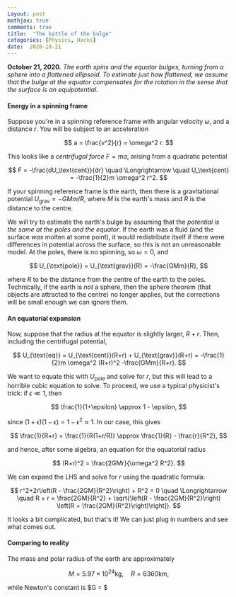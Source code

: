 ```yaml
---
Layout: post
mathjax: true
comments: true
title:  "The battle of the bulge"
categories: [Physics, Hacks]
date:  2020-10-21
---
```


**October 21, 2020.** *The earth spins and the equator bulges, turning
  from a sphere into a flattened ellipsoid. To estimate just how
  flattened, we assume that the bulge at the equator compensates for
  the rotation in the sense that the surface is an equipotential.*

#### Energy in a spinning frame

Suppose you're in a spinning reference frame with angular velocity
$\omega$, and a distance $r$.
You will be subject to an acceleration

$$
a = \frac{v^2}{r} = \omega^2 r.
$$

This looks like a *centrifugal force* $F = ma$, arising from a quadratic
potential

$$
F = -\frac{dU_\text{cent}}{dr} \quad \Longrightarrow \quad U_\text{cent} = -\frac{1}{2}m
\omega^2 r^2.
$$

If your spinning reference frame is the earth, then there is a
gravitational potential $U_\text{grav} = -GMm/R$, where $M$ is the
earth's mass and $R$ is the distance to the centre.

We will try to estimate the earth's bulge by assuming that the
*potential is the same at the poles and the equator*.
If the earth was a fluid (and the surface *was* molten at some point),
it would redistribute itself if there were differences in potential
across the surface, so this is not an unreasonable model.
At the poles, there is no spinning, so $\omega = 0$, and

$$
U_{\text{pole}} = U_{\text{grav}}(R) = -\frac{GMm}{R},
$$

where $R$ to be the distance from the centre of the earth to the
poles.
Technically, if the earth is *not* a sphere, then the sphere theorem
(that objects are attracted to the centre) no longer applies, but the
corrections will be small enough we can ignore them.

#### An equatorial expansion

Now, suppose that the radius at the equator is slightly larger, $R +
r$.
Then, including the centrifugal potential,

$$
U_{\text{eq}} = U_{\text{cent}}(R+r) + U_{\text{grav}}(R+r) = -\frac{1}{2}m
\omega^2 (R+r)^2 -\frac{GMm}{R+r}.
$$

We want to equate this with $U_\text{pole}$ and solve for $r$, but
this will lead to a horrible cubic equation to solve.
To proceed, we use a typical physicist's trick: if $\epsilon \ll 1$, then

$$
\frac{1}{1+\epsilon} \approx 1 - \epsilon,
$$

since $(1+\epsilon)(1-\epsilon) = 1 - \epsilon^2 \approx 1$.
In our case, this gives

$$
\frac{1}{R+r} = \frac{1}{R(1+r/R)} \approx \frac{1}{R} - \frac{r}{R^2},
$$

and hence, after some algebra, an equation for the equatorial radius

$$
(R+r)^2 = \frac{2GMr}{\omega^2 R^2}.
$$

We can expand the LHS and solve for $r$ using the quadratic formula:

$$
r^2+2r\left(R - \frac{2GM}{R^2}\right) + R^2 = 0 \quad
\Longrightarrow \quad R + r =
\frac{2GM}{R^2} + \sqrt{\left(R - \frac{2GM}{R^2}\right) \left(R + \frac{2GM}{R^2}\right)\right]}.
$$

It looks a bit complicated, but that's it!
We can just plug in numbers and see what comes out.

<!-- \sqrt{\left(R - \frac{2GM}{R^2}\right)^2 - R^2} -->

#### Comparing to reality

The mass and polar radius of the earth are approximately

$$
M = 5.97 \times 10^{24} \text{kg}, \quad R = 6360 \text{km},
$$

while Newton's constant is $G = $
